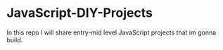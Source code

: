 # JavaScript-DIY-Projects
In this repo I will share entry-mid level JavaScript projects that im gonna build.

